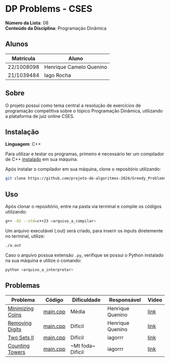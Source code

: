 # DP Problems - CSES

**Número da Lista**: 08<br>
**Conteúdo da Disciplina**: Programação Dinâmica

## Alunos

| Matrícula  | Aluno                   |
| ---------- | ----------------------- |
| 22/1008098 | Henrique Camelo Quenino |
| 21/1039484 | Iago Rocha              |

## Sobre

O projeto possui como tema central a resolução de exercícios de programação competitiva sobre o tópico Programação Dinâmica, utilizando a plataforma de juiz online CSES.

## Instalação

**Linguagem**: C++

Para utilizar e testar os programas, primeiro é necessário ter um compilador de C++ [instalado](https://www.geeksforgeeks.org/installing-mingw-tools-for-c-c-and-changing-environment-variable/) em sua máquina.

Após instalar o compilador em sua máquina, clone o repositório utilizando:

```bash
git clone https://github.com/projeto-de-algoritmos-2024/Greedy_Problems_Codeforces.git
```

## Uso

Após clonar o repositório, entre na pasta via terminal e compile os códigos utilizando:

```bash
g++ -O2 --std=c++23 <arquivo_a_compilar>
```

Um arquivo executável (.out) será criado, para inserir os inputs diretemente no terminal, utilize:

```bash
./a.out
```

Caso o arquivo possua extensão `.py`, verifique se possui o Python instalado na sua máquina e utilize o comando:

```bash
python <arquivo_a_interpretar>
```

## Problemas

| Problema                                                       | Código                                               | Dificuldade       | Responsável      | Vídeo                                |
| -------------------------------------------------------------- | ---------------------------------------------------- | ----------------- | ---------------- | ------------------------------------ |
| [Minimizing Coins](https://cses.fi/problemset/task/1634/) | [main.cpp](./problems/CSS_Minimizing_Coins/main.cpp) | Média             | Henrique Quenino | [link](https://youtu.be/JzkW6yGUJoQ)                             |
| [Removing Digits](https://cses.fi/problemset/task/1637) | [main.cpp](./problems/CSS_Removing_Digits/main.cpp) | Difícil             | Henrique Quenino | [link](https://youtu.be/sf8YmN9_OMk)                           |
| [Two Sets II](https://cses.fi/problemset/task/1093/)           | [main.cpp](./problems/1093/main.cpp)                 | Difícil             | iagorrr          | [link](https://youtu.be/PPI9IfPFlHc) |
| [Counting Towers](https://cses.fi/problemset/task/2143/)       | [main.cpp](./problems/2143/main.cpp)                 | ~Mt foda~ Difícil | iagorrr          | [link](https://youtu.be/cNrOTqoHPiQ) |
